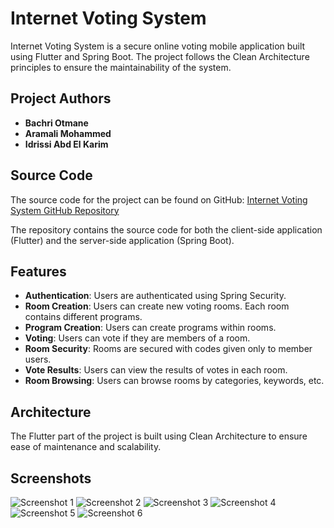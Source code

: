 # Internet Voting System

Internet Voting System is a secure online voting mobile application built using Flutter and Spring Boot. The project follows the Clean Architecture principles to ensure the maintainability of the system.

## Project Authors

- **Bachri Otmane**
- **Aramali Mohammed**
- **Idrissi Abd El Karim**

## Source Code

The source code for the project can be found on GitHub:
[Internet Voting System GitHub Repository](https://github.com/bachriotmane/Internet-voting-system.git)

The repository contains the source code for both the client-side application (Flutter) and the server-side application (Spring Boot).

## Features

- **Authentication**: Users are authenticated using Spring Security.
- **Room Creation**: Users can create new voting rooms. Each room contains different programs.
- **Program Creation**: Users can create programs within rooms.
- **Voting**: Users can vote if they are members of a room.
- **Room Security**: Rooms are secured with codes given only to member users.
- **Vote Results**: Users can view the results of votes in each room.
- **Room Browsing**: Users can browse rooms by categories, keywords, etc.

## Architecture

The Flutter part of the project is built using Clean Architecture to ensure ease of maintenance and scalability.

## Screenshots

![Screenshot 1](assets/image2.png)
![Screenshot 2](assets/image3.png)
![Screenshot 3](assets/image4.png)
![Screenshot 4](assets/image5.png)
![Screenshot 5](assets/image6.png)
![Screenshot 6](assets/image7.png)
